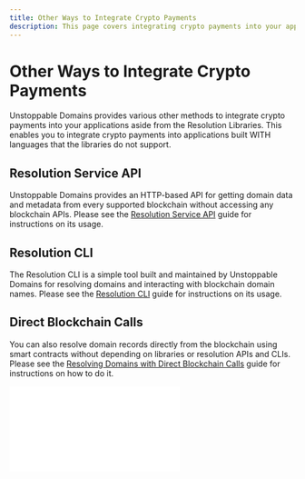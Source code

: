 ```yaml
---
title: Other Ways to Integrate Crypto Payments
description: This page covers integrating crypto payments into your applications aside from the Resolution Libraries.
---
```


# Other Ways to Integrate Crypto Payments

Unstoppable Domains provides various other methods to integrate crypto payments into your applications aside from the Resolution Libraries. This enables you to integrate crypto payments into applications built WITH languages that the libraries do not support.

## Resolution Service API

Unstoppable Domains provides an HTTP-based API for getting domain data and metadata from every supported blockchain without accessing any blockchain APIs. Please see the [Resolution Service API](../../developer-toolkit/resolution-service-api/) guide for instructions on its usage.

## Resolution CLI

The Resolution CLI is a simple tool built and maintained by Unstoppable Domains for resolving domains and interacting with blockchain domain names. Please see the [Resolution CLI](../../developer-toolkit/resolution-cli/) guide for instructions on its usage.

## Direct Blockchain Calls

You can also resolve domain records directly from the blockchain using smart contracts without depending on libraries or resolution APIs and CLIs. Please see the [Resolving Domains with Direct Blockchain Calls](../../developer-toolkit/direct-blockchain-calls/resolve-unstoppable-domain-names/) guide for instructions on how to do it.

<embed src="/snippets/_discord.md" />
